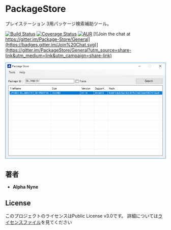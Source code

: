 # PackageStore

プレイステーション 3用パッケージ検索補助ツール。

[![Build Status](https://travis-ci.org/AlphaNyne/PackageStore.svg?branch=master)](https://travis-ci.org/AlphaNyne/PackageStore)
[![Coverage Status](https://coveralls.io/repos/github/AlphaNyne/PackageStore/badge.svg?branch=master)](https://coveralls.io/github/AlphaNyne/PackageStore?branch=master)
[![AUR](https://img.shields.io/github/license/AlphaNyne/PackageStore.svg)](LICENSE)
[![Join the chat at https://gitter.im/Package-Store/General](https://badges.gitter.im/Join%20Chat.svg)](https://gitter.im/PackageStore/General?utm_source=share-link&utm_medium=link&utm_campaign=share-link)

<img src="./doc/PackageStore.png">

## 著者

* **Alpha Nyne**

## License

このプロジェクトのライセンスはPublic License v3.0です。 詳細については[ライセンスファイル](LICENSE)を見てください
